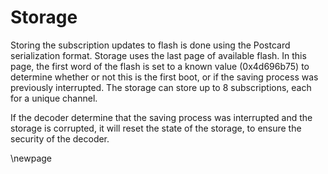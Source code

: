 # Storage
Storing the subscription updates to flash is done using the Postcard 
serialization format. Storage uses the last page of available flash. In this
page, the first word of the flash is set to a known value (0x4d696b75) to 
determine whether  or not this is the first boot, or if the saving process was 
previously interrupted. The storage can store up to 8 subscriptions, each for a 
unique channel.

If the decoder determine that the saving process was interrupted and the storage 
is corrupted, it will reset the state of the storage, to ensure the security of
the decoder.

\newpage